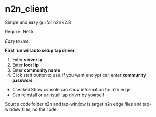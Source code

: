# n2n_client
Simple and eazy gui for n2n v2.8

Require .Net 5.

*Eazy to use.*

**First run will auto setup tap driver.**

1. Enter **server ip**
2. Enter **local ip**
3. Enter **community name**
4. Click start button to use. If you want encrypt can enter **community password**.

- Checked Show console can show information for n2n edge
- Can reinstall or uninstall tap driver by yourself

Source code folder n2n and tap-window is target n2n edge files and tap-window files, no the code.
